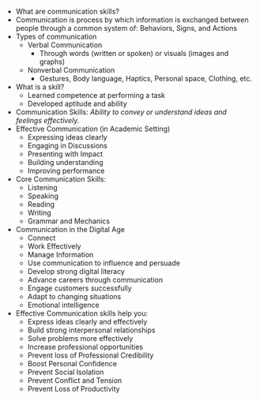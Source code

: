 - What are communication skills?
- Communication is process by which information is exchanged between people through a common system of: Behaviors, Signs, and Actions
- Types of communication
	- Verbal Communication
		- Through words (written or spoken) or visuals (images and graphs)
	- Nonverbal Communication
		- Gestures, Body language, Haptics, Personal space, Clothing, etc.
- What is a skill?
	- Learned competence at performing a task
	- Developed aptitude and ability
- Communication Skills: *Ability to convey or understand ideas and feelings effectively.*
- Effective Communication (in Academic Setting)
	- Expressing ideas clearly
	- Engaging in Discussions
	- Presenting with Impact
	- Building understanding
	- Improving performance
- Core Communication Skills:
	- Listening
	- Speaking
	- Reading
	- Writing
	- Grammar and Mechanics
- Communication in the Digital Age
	- Connect
	- Work Effectively
	- Manage Information
	- Use communication to influence and persuade
	- Develop strong digital literacy
	- Advance careers through communication
	- Engage customers successfully
	- Adapt to changing situations
	- Emotional intelligence
- Effective Communication skills help you:
	- Express ideas clearly and effectively
	- Build strong interpersonal relationships
	- Solve problems more effectively
	- Increase professional opportunities
	- Prevent loss of Professional Credibility
	- Boost Personal Confidence
	- Prevent Social Isolation
	- Prevent Conflict and Tension
	- Prevent Loss of Productivity
